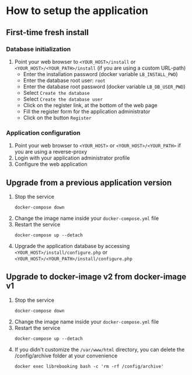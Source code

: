 # How to setup the application

## First-time fresh install

### Database initialization
1. Point your web browser to `<YOUR_HOST>/install` or `<YOUR_HOST>/<YOUR_PATH>/install`
(if you are using a custom URL-path)
   - Enter the installation password (docker variable `LB_INSTALL_PWD`)
   - Enter the database root user: `root`
   - Enter the database root password (docker variable `LB_DB_USER_PWD`)
   - Select `Create the database`
   - Select `Create the database user`
   - Click on the register link, at the bottom of the web page
   - Fill the register form for the application administrator
   - Click on the button `Register`

### Application configuration
1. Point your web browser to `<YOUR_HOST>` or `<YOUR_HOST>/<YOUR_PATH>`
if you are using a reverse-proxy
1. Login with your application administrator profile
1. Configure the web application

## Upgrade from a previous application version
1. Stop the service
   ```
   docker-compose down
   ```
1. Change the image name inside your `docker-compose.yml` file
1. Restart the service
   ```
   docker-compose up --detach
   ```
1. Upgrade the application database by accessing `<YOUR_HOST>/install/configure.php`
or `<YOUR_HOST>/<YOUR_PATH>/install/configure.php`

## Upgrade to docker-image v2 from docker-image v1
1. Stop the service
   ```
   docker-compose down
   ```
1. Change the image name inside your `docker-compose.yml` file
1. Restart the service
   ```
   docker-compose up --detach
   ```
1. If you didn't customize the `/var/www/html` directory, you can delete the /config/archive folder at your convenience
   ```
   docker exec librebooking bash -c 'rm -rf /config/archive'
   ```
